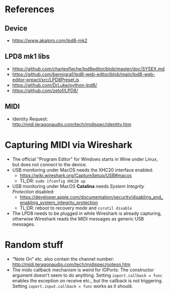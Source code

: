 # References
## Device
- https://www.akaipro.com/lpd8-mk2
## LPD8 mk1 libs
- https://github.com/charlesfleche/lpd8editor/blob/master/doc/SYSEX.md
- https://github.com/bennigraf/lpd8-web-editor/blob/main/lpd8-web-editor-preact/src/LPD8Preset.js
- https://github.com/DrLuke/python-lpd8/
- https://github.com/zetof/LPD8/
## MIDI
- Identity Request: http://midi.teragonaudio.com/tech/midispec/identity.htm

# Capturing MIDI via Wireshark
- The official "Program Editor" for Windows starts in Wine under Linux, but does not connect to the device.
- USB monitoring under MacOS needs the XHC20 interface enabled:
  - https://wiki.wireshark.org/CaptureSetup/USB#macos
  - TL;DR: `sudo ifconfig XHC20 up`
- USB monitoring under MacOS **Catalina** needs *System Integrity Protection* disabled:
  - https://developer.apple.com/documentation/security/disabling_and_enabling_system_integrity_protection
  - TL;DR: reboot to recovery mode and `csrutil disable`
- The LPD8 needs to be plugged in while Wireshark is already capturing, otherwise Wireshark reads the MIDI messages as generic USB messages.

# Random stuff
- "Note On" etc. also contain the channel number: http://midi.teragonaudio.com/tech/midispec/noteon.htm
- The mido callback mechanism is weird for IOPorts: The constructor argument doesn't seem to do anything. Setting `ioport.callback = func` enables the exception on receive etc., but the callback is not triggering. Setting `ioport.input.callback = func` works as it should.

